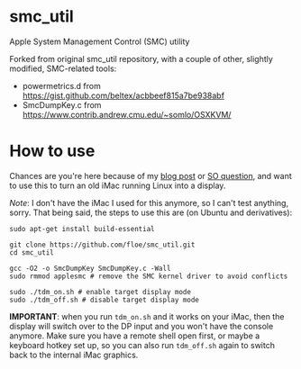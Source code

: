 # smc_util
Apple System Management Control (SMC) utility

Forked from original smc_util repository, with a couple of other, slightly modified, SMC-related tools:
* powermetrics.d from https://gist.github.com/beltex/acbbeef815a7be938abf
* SmcDumpKey.c from https://www.contrib.andrew.cmu.edu/~somlo/OSXKVM/

# How to use

Chances are you're here because of my [blog post](https://floe.butterbrot.org/matrix/hacking/tdm/) or [SO question](https://stackoverflow.com/questions/43491594/reverse-engineering-the-target-display-mode-on-an-imac/), and want to use this to turn an old iMac running Linux into a display.

_Note_: I don't have the iMac I used for this anymore, so I can't test anything, sorry. That being said, the steps to use this are (on Ubuntu and derivatives):

```
sudo apt-get install build-essential

git clone https://github.com/floe/smc_util.git
cd smc_util

gcc -O2 -o SmcDumpKey SmcDumpKey.c -Wall
sudo rmmod applesmc # remove the SMC kernel driver to avoid conflicts

sudo ./tdm_on.sh # enable target display mode
sudo ./tdm_off.sh # disable target display mode
```

__IMPORTANT__: when you run `tdm_on.sh` and it works on your iMac, then the display will switch over to the DP input and you won't have the console anymore. Make sure you have a remote shell open first, or maybe a keyboard hotkey set up, so you can also run `tdm_off.sh` again to switch back to the internal iMac graphics.
